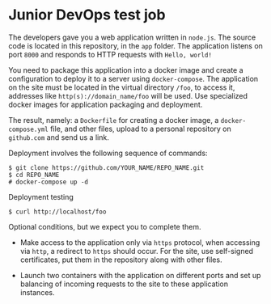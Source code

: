 # Junior DevOps test job
The developers gave you a web application written in `node.js`. The source code is located in this repository, in the `app` folder. The application listens on port `8000` and responds to HTTP requests with `Hello, world!`

You need to package this application into a docker image and create a configuration to deploy it to a server using `docker-compose`. The application on the site must be located in the virtual directory `/foo`, to access it, addresses like `http(s)://domain_name/foo` will be used.
Use specialized docker images for application packaging and deployment.

The result, namely: a `Dockerfile` for creating a docker image, a `docker-compose.yml` file, and other files, upload to a personal repository on `github.com` and send us a link.

Deployment involves the following sequence of commands:
```
$ git clone https://github.com/YOUR_NAME/REPO_NAME.git
$ cd REPO_NAME
# docker-compose up -d
```
Deployment testing
```
$ curl http://localhost/foo
```

Optional conditions, but we expect you to complete them.
 - Make access to the application only via `https` protocol, when accessing via `http`, a redirect to `https` should occur. For the site, use self-signed certificates, put them in the repository along with other files.

 - Launch two containers with the application on different ports and set up balancing of incoming requests to the site to these application instances.
